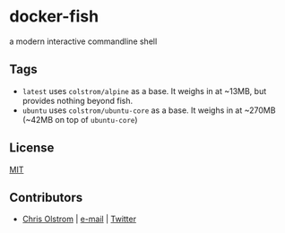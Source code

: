 # docker-fish

a modern interactive commandline shell

## Tags

* `latest` uses `colstrom/alpine` as a base. It weighs in at ~13MB, but provides nothing beyond fish.
* `ubuntu` uses `colstrom/ubuntu-core` as a base. It weighs in at ~270MB (~42MB on top of `ubuntu-core`)

## License

[MIT](https://tldrlegal.com/license/mit-license)

## Contributors

* [Chris Olstrom](https://colstrom.github.io/) | [e-mail](mailto:chris@olstrom.com) | [Twitter](https://twitter.com/ChrisOlstrom)
